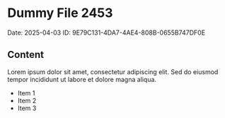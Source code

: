 # Dummy File 2453

Date: 2025-04-03
ID: 9E79C131-4DA7-4AE4-808B-0655B747DF0E

## Content

Lorem ipsum dolor sit amet, consectetur adipiscing elit.
Sed do eiusmod tempor incididunt ut labore et dolore magna aliqua.

* Item 1
* Item 2
* Item 3

